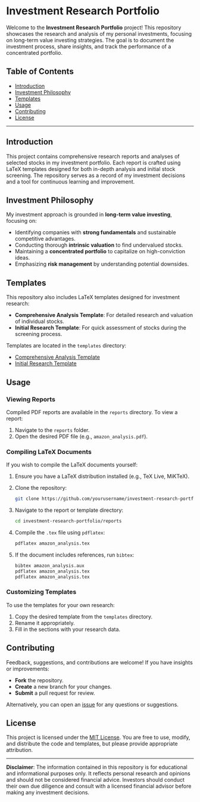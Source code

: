 # Investment Research Portfolio

Welcome to the **Investment Research Portfolio** project! This repository showcases the research and analysis of my personal investments, focusing on long-term value investing strategies. The goal is to document the investment process, share insights, and track the performance of a concentrated portfolio.

## Table of Contents

- [Introduction](#introduction)
- [Investment Philosophy](#investment-philosophy)
- [Templates](#templates)
- [Usage](#usage)
- [Contributing](#contributing)
- [License](#license)

---

## Introduction

This project contains comprehensive research reports and analyses of selected stocks in my investment portfolio. Each report is crafted using LaTeX templates designed for both in-depth analysis and initial stock screening. The repository serves as a record of my investment decisions and a tool for continuous learning and improvement.

## Investment Philosophy

My investment approach is grounded in **long-term value investing**, focusing on:

- Identifying companies with **strong fundamentals** and sustainable competitive advantages.
- Conducting thorough **intrinsic valuation** to find undervalued stocks.
- Maintaining a **concentrated portfolio** to capitalize on high-conviction ideas.
- Emphasizing **risk management** by understanding potential downsides.

## Templates

This repository also includes LaTeX templates designed for investment research:

- **Comprehensive Analysis Template**: For detailed research and valuation of individual stocks.
- **Initial Research Template**: For quick assessment of stocks during the screening process.

Templates are located in the `templates` directory:

- [Comprehensive Analysis Template](templates/comprehensive_analysis_template.tex)
- [Initial Research Template](templates/initial_research_template.tex)

## Usage

### Viewing Reports

Compiled PDF reports are available in the `reports` directory. To view a report:

1. Navigate to the `reports` folder.
2. Open the desired PDF file (e.g., `amazon_analysis.pdf`).

### Compiling LaTeX Documents

If you wish to compile the LaTeX documents yourself:

1. Ensure you have a LaTeX distribution installed (e.g., TeX Live, MiKTeX).
2. Clone the repository:

   ```bash
   git clone https://github.com/yourusername/investment-research-portfolio.git
   ```

3. Navigate to the report or template directory:

   ```bash
   cd investment-research-portfolio/reports
   ```

4. Compile the `.tex` file using `pdflatex`:

   ```bash
   pdflatex amazon_analysis.tex
   ```

5. If the document includes references, run `bibtex`:

   ```bash
   bibtex amazon_analysis.aux
   pdflatex amazon_analysis.tex
   pdflatex amazon_analysis.tex
   ```

### Customizing Templates

To use the templates for your own research:

1. Copy the desired template from the `templates` directory.
2. Rename it appropriately.
3. Fill in the sections with your research data.

## Contributing

Feedback, suggestions, and contributions are welcome! If you have insights or improvements:

- **Fork** the repository.
- **Create** a new branch for your changes.
- **Submit** a pull request for review.

Alternatively, you can open an [issue](https://github.com/yourusername/investment-research-portfolio/issues) for any questions or suggestions.

## License

This project is licensed under the [MIT License](LICENSE). You are free to use, modify, and distribute the code and templates, but please provide appropriate attribution.

---

**Disclaimer**: The information contained in this repository is for educational and informational purposes only. It reflects personal research and opinions and should not be considered financial advice. Investors should conduct their own due diligence and consult with a licensed financial advisor before making any investment decisions.
